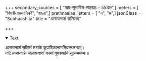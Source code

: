 +++
secondary_sources = [ "महा-सुभाषित-सङ्ग्रहः - 5539",]
meters = [ "विपरीताख्यानिकी", "शाला",]
pratimaalaa_letters = [ "न", "भ",]
jsonClass = "Subhaashita"
title = "आसन्ननाशं सलिलम्"

+++

<details open><summary>Text</summary>

आसन्ननाशं सलिलं तटाके कूपादिकानामतियत्नलभ्यम्।  
नदि त्वमग्र्यासि जलाश्रयाणां यस्यां युगस्थायि सुलम्भमम्भः॥
</details>
